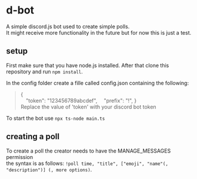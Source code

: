 # d-bot

A simple discord.js bot used to create simple polls.  
It might receive more functionality in the future but for now this is just a test.  

## setup
First make sure that you have node.js installed.
After that clone this repository and run `npm install`.

In the config folder create a fille called config.json containing the following:
>{  
>&emsp;"token": "123456789abcdef",
>&emsp;"prefix": "!",
>}  
Replace the value of 'token' with your discord bot token

To start the bot use `npx ts-node main.ts`

## creating a poll
To create a poll the creator needs to have the MANAGE_MESSAGES permission<br>
the syntax is as follows: `!poll time, "title", ["emoji", "name"(, "description")] (, more options)`.